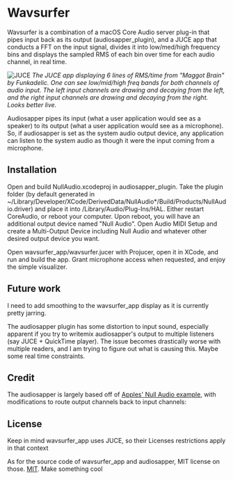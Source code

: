 # Wavsurfer

Wavsurfer is a combination of a macOS Core Audio server plug-in that pipes input back as its output (audiosapper_plugin), and a JUCE app that conducts a FFT on the input signal, divides it into low/med/high frequency bins and displays the sampled RMS of each bin over time for each audio channel, in real time.

![JUCE](https://github.com/AurimasBalciunas/wavsurfer/assets/56936689/b491625f-c08a-4001-a9d5-10b92d349ccd)
*The JUCE app displaying 6 lines of RMS/time from "Maggot Brain" by Funkadelic. One can see low/mid/high freq bands for both channels of audio input. The left input channels are drawing and decaying from the left, and the right input channels are drawing and decaying from the right. Looks better live.*

Audiosapper pipes its input (what a user application would see as a speaker) to its output (what a user application would see as a microphone). So, if audiosapper is set as the system audio output device, any application can listen to the system audio as though it were the input coming from a microphone.

## Installation

Open and build NullAudio.xcodeproj in audiosapper_plugin. Take the plugin folder (by default generated in ~/Library/Developer/XCode/DerivedData/NullAudio*/Build/Products/NullAudio.driver) and place it into /Library/Audio/Plug-Ins/HAL. Either restart CoreAudio, or reboot your computer. Upon reboot, you will have an additional output device named "Null Audio". Open Audio MIDI Setup and create a Multi-Output Device including Null Audio and whatever other desired output device you want.

Open wavsurfer_app/wavsurfer.jucer with Projucer, open it in XCode, and run and build the app. Grant microphone access when requested, and enjoy the simple visualizer. 

## Future work
I need to add smoothing to the wavsurfer_app display as it is currently pretty jarring.

The audiosapper plugin has some distortion to input sound, especially apparent if you try to writemix audiosapper's output to multiple listeners (say JUCE + QuickTime player). The issue becomes drastically worse with multiple readers, and I am trying to figure out what is causing this. Maybe some real time constraints. 

## Credit
The audiosapper is largely based off of [Apples' Null Audio example](https://developer.apple.com/documentation/coreaudio/creating_an_audio_server_driver_plug-in/), with modifications to route output channels back to input channels: 

## License

Keep in mind wavsurfer_app uses JUCE, so their Licenses restrictions apply in that context

As for the source code of wavsurfer_app and audiosapper, MIT license on those.
[MIT](https://choosealicense.com/licenses/mit/). Make something cool

